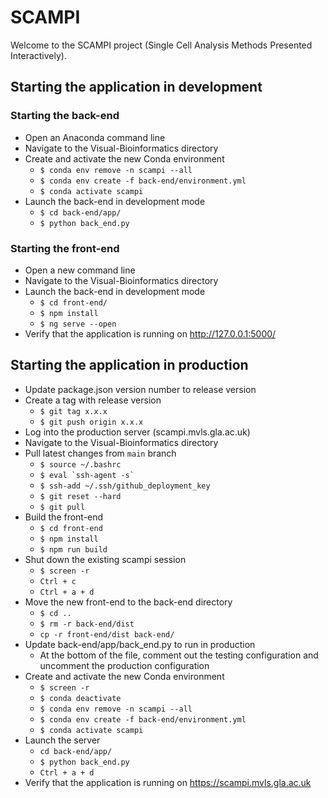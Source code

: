 # SCAMPI

Welcome to the SCAMPI project (Single Cell Analysis Methods Presented Interactively).


## Starting the application in development

### Starting the back-end
* Open an Anaconda command line
* Navigate to the Visual-Bioinformatics directory
* Create and activate the new Conda environment
  * `$ conda env remove -n scampi --all`
  * `$ conda env create -f back-end/environment.yml`
  * `$ conda activate scampi`
* Launch the back-end in development mode
  * `$ cd back-end/app/`
  * `$ python back_end.py`

### Starting the front-end
* Open a new command line
* Navigate to the Visual-Bioinformatics directory
* Launch the back-end in development mode
  * `$ cd front-end/`
  * `$ npm install`
  * `$ ng serve --open`
* Verify that the application is running on http://127.0.0.1:5000/


## Starting the application in production

* Update package.json version number to release version
* Create a tag with release version
  * `$ git tag x.x.x`
  * `$ git push origin x.x.x`
* Log into the production server (scampi.mvls.gla.ac.uk)
* Navigate to the Visual-Bioinformatics directory
* Pull latest changes from `main` branch
  * `$ source ~/.bashrc`
  * `` $ eval `ssh-agent -s` ``
  * `$ ssh-add ~/.ssh/github_deployment_key`
  * `$ git reset --hard`
  * `$ git pull`
* Build the front-end
  * `$ cd front-end`
  * `$ npm install`
  * `$ npm run build`
* Shut down the existing scampi session
  * `$ screen -r`
  * `Ctrl + c`
  * `Ctrl + a + d`
* Move the new front-end to the back-end directory
  * `$ cd ..`
  * `$ rm -r back-end/dist`
  * `cp -r front-end/dist back-end/`
* Update back-end/app/back_end.py to run in production
  * At the bottom of the file, comment out the testing configuration and uncomment the production configuration
* Create and activate the new Conda environment
  * `$ screen -r`
  * `$ conda deactivate`
  * `$ conda env remove -n scampi --all`
  * `$ conda env create -f back-end/environment.yml`
  * `$ conda activate scampi`
* Launch the server
  * `cd back-end/app/`
  * `$ python back_end.py`
  * `Ctrl + a + d` 
* Verify that the application is running on https://scampi.mvls.gla.ac.uk
